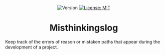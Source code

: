 <p align="center">
    <img src="https://img.shields.io/badge/version-0.1.0-blue.svg?colorB=1380C3&style=for-the-badge" alt="Version">
    <a target="_blank" href="https://github.com/caveljan/misthinkings/blob/master/LICENSE">
        <img src="https://img.shields.io/badge/license-MIT-blue.svg?colorB=1380C3&style=for-the-badge" alt="License: MIT">
    </a>
</p>



<h1 align="center">
    Misthinkingslog
</h1>

Keep track of the errors of reason or mistaken paths that appear during the development of a project.
